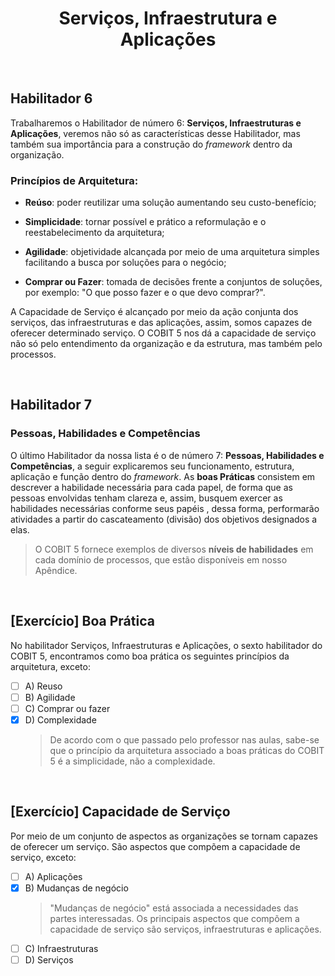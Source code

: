 <div align="center">

  # Serviços, Infraestrutura e Aplicações

</div>

<br>

## Habilitador 6

Trabalharemos o Habilitador de número 6: **Serviços, Infraestruturas e Aplicações**, veremos não só as características desse Habilitador, mas também sua importância para a construção do *framework* dentro da organização.

### Princípios de Arquitetura:

- **Reúso**: poder reutilizar uma solução aumentando seu custo-benefício;

- **Simplicidade**: tornar possível e prático a reformulação e o reestabelecimento da arquitetura;

- **Agilidade**: objetividade alcançada por meio de uma arquitetura simples facilitando a busca por soluções para o negócio;

- **Comprar ou Fazer**: tomada de decisões frente a conjuntos de soluções, por exemplo: "O que posso fazer e o que devo comprar?".

A Capacidade de Serviço é alcançado por meio da ação conjunta dos serviços, das infraestruturas e das aplicações, assim, somos capazes de oferecer determinado serviço. O COBIT 5 nos dá a capacidade de serviço não só pelo entendimento da organização e da estrutura, mas também pelo processos.

<br>

## Habilitador 7

### Pessoas, Habilidades e Competências

O último Habilitador da nossa lista é o de número 7: **Pessoas, Habilidades e Competências**,  a seguir explicaremos seu funcionamento, estrutura, aplicação e função dentro do *framework*. As **boas Práticas** consistem em descrever a habilidade necessária para cada papel, de forma que as pessoas envolvidas tenham clareza e, assim, busquem exercer  as habilidades necessárias conforme seus papéis , dessa forma, performarão atividades a partir do cascateamento (divisão) dos objetivos designados a elas.

>O COBIT 5 fornece exemplos de diversos **níveis de habilidades** em cada domínio de processos, que estão disponíveis em nosso Apêndice.

<br>

## [Exercício] Boa Prática

No habilitador Serviços, Infraestruturas e Aplicações, o sexto habilitador do COBIT 5, encontramos como boa prática os seguintes princípios da arquitetura, exceto:

- [ ] A) Reuso
- [ ] B) Agilidade
- [ ] C) Comprar ou fazer
- [x] D) Complexidade
  > De acordo com o que passado pelo professor nas aulas, sabe-se que o princípio da arquitetura associado a boas práticas do COBIT 5 é a simplicidade, não a complexidade.

<br>

## [Exercício] Capacidade de Serviço

Por meio de um conjunto de aspectos as organizações se tornam capazes de oferecer um serviço. São aspectos que compõem a capacidade de serviço, exceto:

- [ ] A) Aplicações
- [x] B) Mudanças de negócio
  > "Mudanças de negócio" está associada a necessidades das partes interessadas. Os principais aspectos que compõem a capacidade de serviço são serviços, infraestruturas e aplicações.
- [ ] C) Infraestruturas
- [ ] D) Serviços